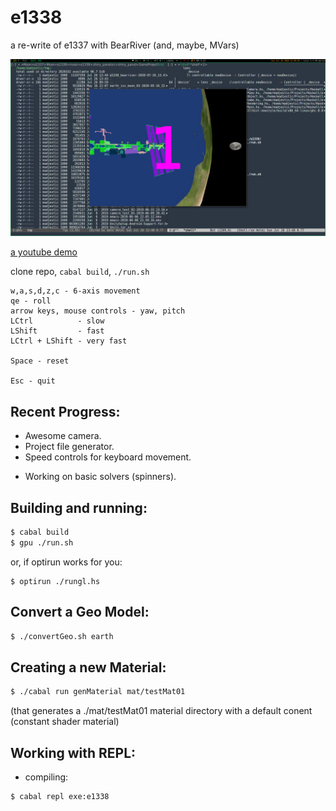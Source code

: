 # e1338
a re-write of e1337 with BearRiver (and, maybe, MVars)

![](https://github.com/madjestic/e1338/blob/master/output.png)

[a youtube demo](https://youtu.be/vLVI2mkBmlw)

clone repo, `cabal build`, `./run.sh`

```
w,a,s,d,z,c - 6-axis movement
qe - roll
arrow keys, mouse controls - yaw, pitch
LCtrl          - slow
LShift         - fast
LCtrl + LShift - very fast

Space - reset

Esc - quit
```

## Recent Progress:

* Awesome camera.
* Project file generator.
* Speed controls for keyboard movement.
+ Working on basic solvers (spinners).

## Building and running:
```bash
$ cabal build
$ gpu ./run.sh
```
or, if optirun works for you:
```
$ optirun ./rungl.hs
```

## Convert a Geo Model:
```bash
$ ./convertGeo.sh earth 
```

## Creating a new Material:
```bash
$ ./cabal run genMaterial mat/testMat01
```
(that generates a ./mat/testMat01 material directory with a default conent (constant shader material)

## Working with REPL:
- compiling:
```bash
$ cabal repl exe:e1338
```





